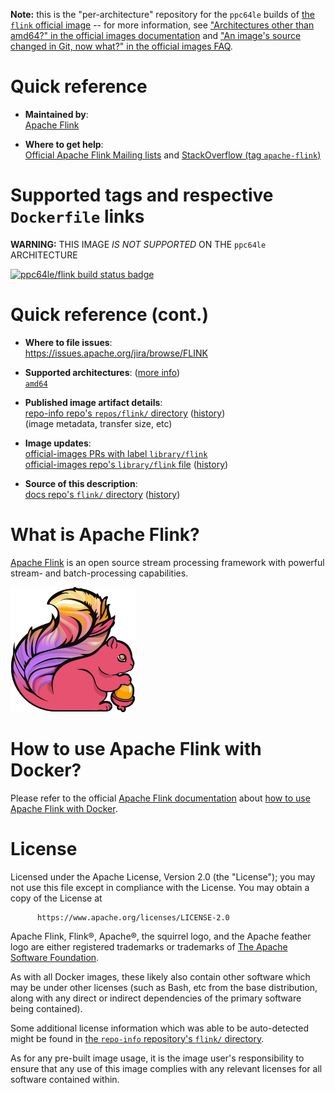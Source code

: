 <!--

********************************************************************************

WARNING:

    DO NOT EDIT "flink/README.md"

    IT IS AUTO-GENERATED

    (from the other files in "flink/" combined with a set of templates)

********************************************************************************

-->

**Note:** this is the "per-architecture" repository for the `ppc64le` builds of [the `flink` official image](https://hub.docker.com/_/flink) -- for more information, see ["Architectures other than amd64?" in the official images documentation](https://github.com/docker-library/official-images#architectures-other-than-amd64) and ["An image's source changed in Git, now what?" in the official images FAQ](https://github.com/docker-library/faq#an-images-source-changed-in-git-now-what).

# Quick reference

-	**Maintained by**:  
	[Apache Flink](https://flink.apache.org/community.html#people)

-	**Where to get help**:  
	[Official Apache Flink Mailing lists](https://flink.apache.org/community.html#mailing-lists) and [StackOverflow (tag `apache-flink`)](https://stackoverflow.com/questions/tagged/apache-flink)

# Supported tags and respective `Dockerfile` links

**WARNING:** THIS IMAGE *IS NOT SUPPORTED* ON THE `ppc64le` ARCHITECTURE

[![ppc64le/flink build status badge](https://img.shields.io/jenkins/s/https/doi-janky.infosiftr.net/job/multiarch/job/ppc64le/job/flink.svg?label=ppc64le/flink%20%20build%20job)](https://doi-janky.infosiftr.net/job/multiarch/job/ppc64le/job/flink/)

# Quick reference (cont.)

-	**Where to file issues**:  
	https://issues.apache.org/jira/browse/FLINK

-	**Supported architectures**: ([more info](https://github.com/docker-library/official-images#architectures-other-than-amd64))  
	[`amd64`](https://hub.docker.com/r/amd64/flink/)

-	**Published image artifact details**:  
	[repo-info repo's `repos/flink/` directory](https://github.com/docker-library/repo-info/blob/master/repos/flink) ([history](https://github.com/docker-library/repo-info/commits/master/repos/flink))  
	(image metadata, transfer size, etc)

-	**Image updates**:  
	[official-images PRs with label `library/flink`](https://github.com/docker-library/official-images/pulls?q=label%3Alibrary%2Fflink)  
	[official-images repo's `library/flink` file](https://github.com/docker-library/official-images/blob/master/library/flink) ([history](https://github.com/docker-library/official-images/commits/master/library/flink))

-	**Source of this description**:  
	[docs repo's `flink/` directory](https://github.com/docker-library/docs/tree/master/flink) ([history](https://github.com/docker-library/docs/commits/master/flink))

# What is Apache Flink?

[Apache Flink](https://flink.apache.org/) is an open source stream processing framework with powerful stream- and batch-processing capabilities.

![logo](https://raw.githubusercontent.com/docker-library/docs/71398f44551617e3934a86b4b7a3c770ae093b59/flink/logo.png)

# How to use Apache Flink with Docker?

Please refer to the official [Apache Flink documentation](https://ci.apache.org/projects/flink/flink-docs-master/) about [how to use Apache Flink with Docker](https://ci.apache.org/projects/flink/flink-docs-master/ops/deployment/docker.html).

# License

Licensed under the Apache License, Version 2.0 (the "License"); you may not use this file except in compliance with the License. You may obtain a copy of the License at

	      https://www.apache.org/licenses/LICENSE-2.0

Apache Flink, Flink®, Apache®, the squirrel logo, and the Apache feather logo are either registered trademarks or trademarks of [The Apache Software Foundation](https://apache.org/).

As with all Docker images, these likely also contain other software which may be under other licenses (such as Bash, etc from the base distribution, along with any direct or indirect dependencies of the primary software being contained).

Some additional license information which was able to be auto-detected might be found in [the `repo-info` repository's `flink/` directory](https://github.com/docker-library/repo-info/tree/master/repos/flink).

As for any pre-built image usage, it is the image user's responsibility to ensure that any use of this image complies with any relevant licenses for all software contained within.
